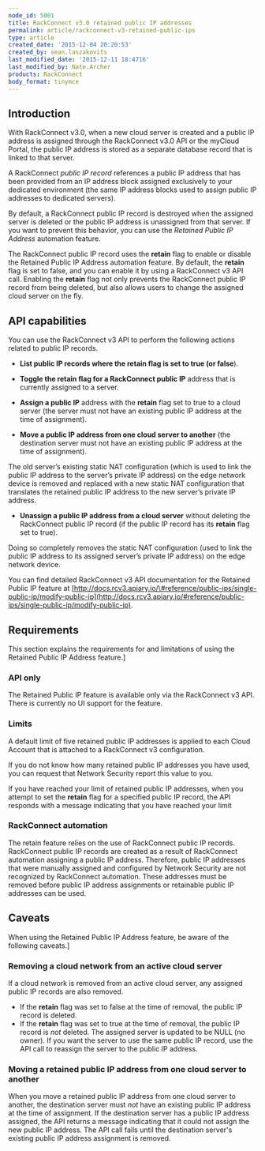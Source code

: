 ```yaml
---
node_id: 5001
title: RackConnect v3.0 retained public IP addresses
permalink: article/rackconnect-v3-retained-public-ips
type: article
created_date: '2015-12-04 20:20:53'
created_by: sean.laszakovits
last_modified_date: '2015-12-11 18:4716'
last_modified_by: Nate.Archer
products: RackConnect
body_format: tinymce
---
```


Introduction
------------

With RackConnect v3.0, when a new cloud server is created and a public
IP address is assigned through the RackConnect v3.0 API or the myCloud
Portal, the public IP address is stored as a separate database record
that is linked to that server. 

A RackConnect *public IP record* references a public IP address that has
been provided from an IP address block assigned exclusively to your
dedicated environment (the same IP address blocks used to assign public
IP addresses to dedicated servers).

By default, a RackConnect public IP record is destroyed when the
assigned server is deleted or the public IP address is unassigned from
that server. If you want to prevent this behavior, you can use
the *Retained Public IP* *Address* automation feature.

The RackConnect public IP record uses the **retain** flag
to enable or disable the Retained Public IP Address automation feature.
By default, the **retain** flag is set to false, and you can enable it
by using a RackConnect v3 API call. Enabling the **retain** flag not
only prevents the RackConnect public IP record from being deleted, but
also allows users to change the assigned cloud server on the fly.

API capabilities
----------------

You can use the RackConnect v3 API to perform the following actions
related to public IP records. 

-   **List public IP records where the retain flag is set to true (or
    false**).
-   **Toggle the retain flag for a RackConnect public IP** address that
    is currently assigned to a server.

-   **Assign a public IP** address with the **retain** flag set to true
    to a cloud server (the server must not have an existing public IP
    address at the time of assignment).
-   **Move a public IP address from one cloud server to another** (the
    destination server must not have an existing public IP address at
    the time of assignment).

The old server&rsquo;s existing static NAT configuration (which is used to
link the public IP address to the server&rsquo;s private IP address) on the
edge network device is removed and replaced with a new static NAT
configuration that translates the retained public IP address to the new
server&rsquo;s private IP address.

-   **Unassign a public IP address from a cloud server** without
    deleting the RackConnect public IP record (if the public IP record
    has its **retain** flag set to true).

Doing so completely removes the static NAT configuration (used to link
the public IP address to its assigned server&rsquo;s private IP address) on
the edge network device.

You can find detailed RackConnect v3 API documentation for the Retained
Public IP feature at
[http://docs.rcv3.apiary.io/\#reference/public-ips/single-public-ip/modify-public-ip](http://docs.rcv3.apiary.io/#reference/public-ips/single-public-ip/modify-public-ip).

Requirements
------------

This section explains the requirements for and limitations of using the
Retained Public IP Address feature.] 

### API only

The Retained Public IP feature is available only via the RackConnect v3
API. There is currently no UI support for the feature.

### Limits

A default limit of five retained public IP addresses is applied to each
Cloud Account that is attached to a RackConnect v3 configuration.

If you do not know how many retained public IP addresses you have used,
you can request that Network Security report this value to you.

If you have reached your limit of retained public IP addresses, when you
attempt to set the **retain** flag for a specified public IP record, the
API responds with a message indicating that you have reached your limit

### RackConnect automation

The retain feature relies on the use of RackConnect public IP records.
RackConnect public IP records are created as a result of RackConnect
automation assigning a public IP address. Therefore, public IP addresses
that were manually assigned and configured by Network Security are not
recognized by RackConnect automation. These addresses must be removed
before public IP address assignments or retainable public IP addresses
can be used.

Caveats
-------

When using the Retained Public IP Address feature, be aware of the
following caveats.]

### Removing a cloud network from an active cloud server

If a cloud network is removed from an active cloud server, any assigned
public IP records are also removed.

-   If the **retain** flag was set to false at the time of removal, the
    public IP record is deleted.
-   If the **retain** flag was set to true at the time of removal, the
    public IP record is *not* deleted. The assigned server is updated to
    be NULL (no owner). If you want the server to use the same public IP
    record, use the API call to reassign the server to the public IP
    address.

### Moving a retained public IP address from one cloud server to another

When you move a retained public IP address from one cloud server to
another, the destination server must *not* have an existing public IP
address at the time of assignment. If the destination server has a
public IP address assigned, the API returns a message indicating that it
could not assign the new public IP address. The API call fails until the
destination server's existing public IP address assignment is removed.

 

